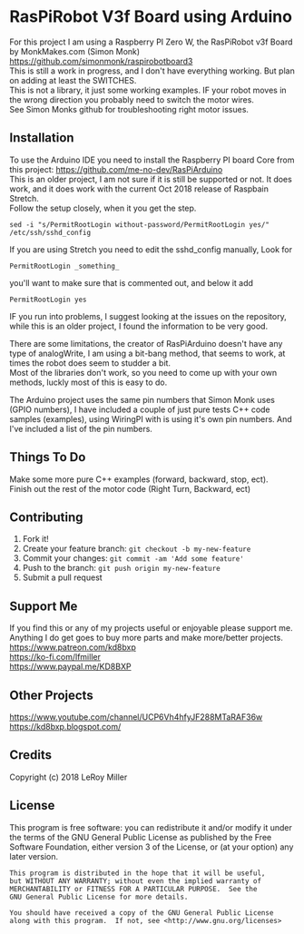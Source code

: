 # RasPiRobot V3f Board using Arduino

For this project I am using a Raspberry PI Zero W, the RasPiRobot v3f Board by MonkMakes.com (Simon Monk)  
https://github.com/simonmonk/raspirobotboard3  
This is still a work in progress, and I don't have everything working. But plan on adding at least the SWITCHES.  
This is not a library, it just some working examples.  IF your robot moves in the wrong direction you probably need to switch the motor wires.  
See Simon Monks github for troubleshooting right motor issues.  

## Installation

To use the Arduino IDE you need to install the Raspberry PI board Core from this project: https://github.com/me-no-dev/RasPiArduino  
This is an older project, I am not sure if it is still be supported or not. It does work, and it does work with the current Oct 2018 release of Raspbain Stretch.  
Follow the setup closely, when it you get the step.  
```  
sed -i "s/PermitRootLogin without-password/PermitRootLogin yes/" /etc/ssh/sshd_config  
```  

If you are using Stretch you need to edit the sshd_config manually,
Look for 
```
PermitRootLogin _something_  
```
you'll want to make sure that is commented out, and below it add  
```
PermitRootLogin yes  
```
  
IF you run into problems, I suggest looking at the issues on the repository, while this is an older project, I found the information to be very good.  

There are some limitations, the creator of RasPiArduino doesn't have any type of analogWrite,  I am using a bit-bang method, that seems to work, at times the robot does seem to studder a bit.  
Most of the libraries don't work, so you need to come up with your own methods, luckly most of this is easy to do.  

The Arduino project uses the same pin numbers that Simon Monk uses (GPIO numbers), I have included a couple of just pure tests C++ code samples (examples), using WiringPI with is using it's own pin numbers. And I've included a list of the pin numbers.  

## Things To Do

Make some more pure C++ examples (forward, backward, stop, ect).  
Finish out the rest of the motor code (Right Turn, Backward, ect)  

## Contributing

1. Fork it!
2. Create your feature branch: `git checkout -b my-new-feature`
3. Commit your changes: `git commit -am 'Add some feature'`
4. Push to the branch: `git push origin my-new-feature`
5. Submit a pull request

## Support Me

If you find this or any of my projects useful or enjoyable please support me.  
Anything I do get goes to buy more parts and make more/better projects.  
https://www.patreon.com/kd8bxp  
https://ko-fi.com/lfmiller  
https://www.paypal.me/KD8BXP  

## Other Projects

https://www.youtube.com/channel/UCP6Vh4hfyJF288MTaRAF36w  
https://kd8bxp.blogspot.com/  


## Credits

Copyright (c) 2018 LeRoy Miller

## License

This program is free software: you can redistribute it and/or modify
    it under the terms of the GNU General Public License as published by
    the Free Software Foundation, either version 3 of the License, or
    (at your option) any later version.

    This program is distributed in the hope that it will be useful,
    but WITHOUT ANY WARRANTY; without even the implied warranty of
    MERCHANTABILITY or FITNESS FOR A PARTICULAR PURPOSE.  See the
    GNU General Public License for more details.

    You should have received a copy of the GNU General Public License
    along with this program.  If not, see <http://www.gnu.org/licenses>
